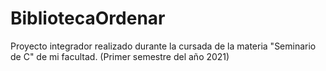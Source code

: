 # BibliotecaOrdenar
Proyecto integrador realizado durante la cursada de la materia "Seminario de C" de mi facultad. (Primer semestre del año 2021)
